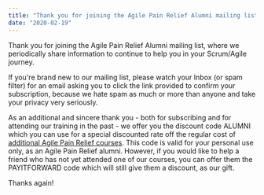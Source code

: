 ```yaml
---
title: "Thank you for joining the Agile Pain Relief Alumni mailing list"
date: "2020-02-19"
---
```


Thank you for joining the Agile Pain Relief Alumni mailing list, where we periodically share information to continue to help you in your Scrum/Agile journey.

If you're brand new to our mailing list, please watch your Inbox (or spam filter) for an email asking you to click the link provided to confirm your subscription, because we hate spam as much or more than anyone and take your privacy very seriously.

As an additional and sincere thank you - both for subscribing and for attending our training in the past - we offer you the discount code ALUMNI which you can use for a special discounted rate off the regular cost of [additional Agile Pain Relief courses](/certified-scrum-agile-training). This code is valid for your personal use only, as an Agile Pain Relief alumni. However, if you would like to help a friend who has not yet attended one of our courses, you can offer them the PAYITFORWARD code which will still give them a discount, as our gift.

Thanks again!
